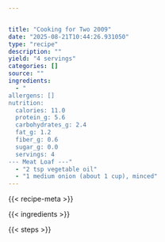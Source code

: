```yaml
---


title: "Cooking for Two 2009"
date: "2025-08-21T10:44:26.931050"
type: "recipe"
description: ""
yield: "4 servings"
categories: []
source: ""
ingredients:
  - "
allergens: []
nutrition:
  calories: 11.0
  protein_g: 5.6
  carbohydrates_g: 2.4
  fat_g: 1.2
  fiber_g: 0.6
  sugar_g: 0.0
  servings: 4
--- Meat Loaf ---"
  - "2 tsp vegetable oil"
  - "1 medium onion (about 1 cup), minced"
---
```


{{< recipe-meta >}}

{{< ingredients >}}

{{< steps >}}
